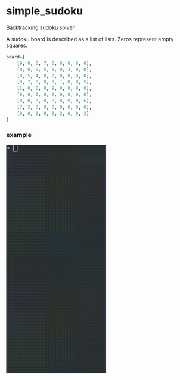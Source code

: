 # simple_sudoku

[Backtracking](https://en.wikipedia.org/wiki/Backtracking) sudoku solver.

A sudoku board is described as a list of lists. Zeros represent empty squares.

```python
board=[
    [9, 0, 0, 7, 0, 0, 0, 0, 0],
    [0, 0, 0, 5, 1, 0, 3, 0, 0],
    [0, 5, 4, 0, 0, 0, 0, 9, 0],
    [0, 7, 0, 0, 3, 1, 0, 8, 5],
    [1, 0, 0, 0, 9, 0, 0, 0, 0],
    [0, 0, 0, 0, 6, 0, 0, 0, 0],
    [0, 0, 0, 0, 0, 8, 9, 0, 6],
    [7, 2, 0, 0, 0, 0, 0, 0, 0],
    [0, 0, 0, 0, 0, 2, 0, 0, 3]
]
```

### example
![](example.gif)
